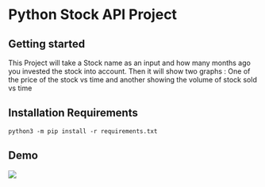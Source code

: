 # Python Stock API Project

## Getting started

This Project will take a Stock name as an input and how many months ago you invested the stock into account.
Then it will show two graphs : One of the price of the stock vs time and another showing the volume of stock sold vs time

## Installation Requirements

```
python3 -m pip install -r requirements.txt
```

## Demo

<img src=https://gitlab.msu.edu/richerte/mi250-final/-/raw/main/demo/demo.png>
